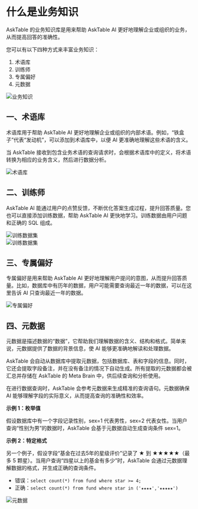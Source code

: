 # 什么是业务知识


AskTable 的业务知识库是用来帮助 AskTable AI 更好地理解企业或组织的业务，从而提高回答的准确性。

您可以有以下四种方式来丰富业务知识：

1. 术语库
2. 训练师
3. 专属偏好
4. 元数据

<div className="img-center xlarge">
  <img src="/img/asktable/business_knowledge_1.png" alt="业务知识" />
</div>



## 一、术语库
术语库用于帮助 AskTable AI 更好地理解企业或组织的内部术语。例如，“铁盒子”代表“发动机”，可以添加到术语库中，以便 AI 更准确地理解这些术语的含义。

当 AskTable 接收到包含业务术语的查询请求时，会根据术语库中的定义，将术语转换为相应的业务含义，然后进行数据分析。

<div className="img-center large">
  <img src="/img/asktable/business_knowledge_2.png" alt="术语库" />
</div>


## 二、训练师

AskTable AI 能通过用户的点赞反馈，不断优化答案生成过程，提升回答质量。您也可以直接添加训练数据，帮助 AskTable AI 更快地学习。训练数据由用户问题和正确的 SQL 组成。

<div className="img-center large">
  <img src="/img/asktable/business_knowledge_training_data.png" alt="训练数据集" />
</div>



<div className="img-center medium">
  <img src="/img/asktable/business_knowledge_training_data_2.png" alt="训练数据集" />
</div>

## 三、专属偏好

专属偏好是用来帮助 AskTable AI 更好地理解用户提问的意图，从而提升回答质量。比如，数据库中有历年的数据，用户可能需要查询最近一年的数据，可以在这里告诉 AI 只查询最近一年的数据。

<div className="img-center medium">
  <img src="/img/asktable/business_knowledge_preference.png" alt="专属偏好" />
</div>



## 四、元数据

元数据是描述数据的“数据”，它帮助我们理解数据的含义、结构和格式。简单来说，元数据提供了数据的背景信息，使 AI 能够更准确地解读和处理数据。

AskTable 会自动从数据库中提取元数据，包括数据库、表和字段的信息。同时，它还会提取字段备注，并在没有备注的情况下自动生成。所有提取的元数据都会被汇总并存储在 AskTable 的 Meta Brain 中，供后续查询和分析使用。

在进行数据查询时，AskTable 会参考元数据来生成精准的查询语句。元数据确保 AI 能够理解字段的实际意义，从而提高查询的准确性和效率。

**示例 1：枚举值**

假设数据库中有一个字段记录性别，sex=1 代表男性，sex=2 代表女性。当用户查询“性别为男”的数据时，AskTable 会基于元数据自动生成查询条件 sex=1。

**示例 2：特定格式**

另一个例子，假设字段“基金在过去5年的星级评价”记录了 ★ 到 ★★★★★（最多 5 颗星）。当用户查询“四星以上的基金有多少”时，AskTable 会通过元数据理解数据的格式，并生成正确的查询条件。

- 错误：`select count(*) from fund where star >= 4;`
- 正确：`select count(*) from fund where star in ('★★★★','★★★★★')`

<div className="img-center large">
  <img src="/img/asktable/business_knowledge_meta_1.png" alt="元数据" />
</div>


